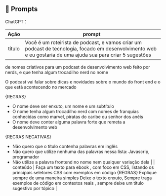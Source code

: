 ## 🧠 Prompts


ChatGPT：

|   Ação   | prompt                                                                                                                                                                                                                                                                         |
| :------: | ------------------------------------------------------------------------------------------------------------------------------------------------------------------------------------------------------------------------------------------------------------------------------ |
|  título  | Você é um roteirista de podcast, e vamos criar um podcast de tecnologia, focado em desenvolvimento web e eu gostaria de uma ajuda sua para criar 5 sugestões 
de nomes criativos para um podcast de desenvolvimento web feito por nerds, e que tenha algum trocadilho nerd no nome 

O podcast vai falar sobre dicas e novidades sobre o mundo do front end e o que está acontecendo no mercado

{REGRAS}

- O nome deve ser enxuto, um nome e um subtítulo
- O nome tenha algum trocadilho nerd com nomes de franquias conhecidas como marvel, piratas do caribe ou senhor dos anéis 
- O nome deve conter alguma palavra forte que remeta a desenvolvimento web 

{REGRAS NEGATIVAS}

- Não quero que o título contenha palavras em inglês
- Não quero que utilize nenhuma das palavras nessa lista: Javascrip, programador 
- Não utilize a palavra frontend no nome nem qualquer variação dela                                                       |
| conteúdo | Faça um texto para ebook , com foco em CSS, listando os principais seletores CSS com exemplos em código {REGRAS} Explique sempre de uma maneira simples Deixe o texto enxuto, Sempre traga exemplos de código em contextos reais , sempre deixe um título sugestivo por tópico |


